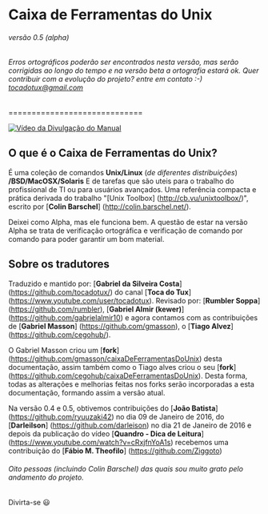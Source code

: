 # Caixa de Ferramentas do Unix 
###### versão 0.5 (alpha)
###### Erros ortográficos poderão ser encontrados nesta versão, mas serão corrigidas ao longo do tempo e na versão beta a ortografia estará ok. Quer contribuir com a evolução do projeto? entre em contato :-) tocadotux@gmail.com

=============================

[![Vídeo da Divulgação do Manual](https://i.ytimg.com/vi/uk-s6K479UU/0.jpg)](https://www.youtube.com/watch?v=uk-s6K479UU)

## O que é o Caixa de Ferramentas do Unix?
É uma coleção de comandos __Unix/Linux__ (*de diferentes distribuições*) __/BSD/MacOSX/Solaris__
E de tarefas que são uteis para o trabalho do profissional de TI ou para usuários avançados.
Uma referência compacta e prática derivada do trabalho "[Unix Toolbox] (http://cb.vu/unixtoolbox/)",
escrito por [__Colin Barschel__] (http://colin.barschel.net/).

 Deixei como Alpha, mas ele funciona bem. A questão de estar na versão Alpha se trata de verificação ortográfica e verificação de comando por comando para poder garantir um bom material.

## Sobre os tradutores

Traduzido e mantido por: [__Gabriel da Silveira Costa__] (https://github.com/tocadotux/) do canal [__Toca do Tux__] (https://www.youtube.com/user/tocadotux).
Revisado por: [__Rumbler Soppa__] (https://github.com/rumbler), [__Gabriel Almir (kewer)__] (https://github.com/gabrielalmir10) e agora contamos com as contribuições de [__Gabriel Masson__] (https://github.com/gmasson), o [__Tiago Alvez__] (https://github.com/cegohub/).

O Gabriel Masson criou um [__fork__] (https://github.com/gmasson/caixaDeFerramentasDoUnix) desta documentação, assim também como o Tiago alves criou o seu [__fork__] (https://github.com/cegohub/caixaDeFerramentasDoUnix). Desta forma, todas as alterações e melhorias feitas nos forks serão incorporadas a esta documentação, formando assim a versão atual.

Na versão 0.4 e 0.5, obtivemos contribuições do [__João Batista__] (https://github.com/ryuuzaki42) no dia 09 de Janeiro de 2016, do [__Darleilson__] (https://github.com/darleison) no dia 21 de Janeiro de 2016  e depois da publicação do vídeo [__Quandro - Dica de Leitura__] (https://www.youtube.com/watch?v=cRxjfnYoA1s) recebemos uma contribuição do [__Fábio M. Theofilo__] (https://github.com/Ziggoto)

###### Oito pessoas (incluindo Colin Barschel) das quais sou muito grato pelo andamento do projeto.

Divirta-se :smiley:

